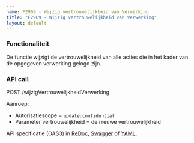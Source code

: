 ```yaml
---
name: F2969 - Wijzig vertrouwelijkheid van Verwerking
title: "F2969 - Wijzig vertrouwelijkheid van Verwerking"
layout: default
---
```


### Functionaliteit

De functie wijzigt de vertrouwelijkheid van alle acties die in het kader van de opgegeven verwerking gelogd zijn.


### API call

POST /wijzigVertrouwelijkheidVerwerking

Aanroep:
* Autorisatiescope = `update:confidential`
* Parameter vertrouwelijkheid = de nieuwe vertrouwelijkheid

API specificatie (OAS3) in
  [ReDoc](http://redocly.github.io/redoc/?url=https://raw.githubusercontent.com/VNG-Realisatie/gemma-verwerkingenlogging/master/docs/_content/api/oas-specification/logging-verwerkingen-api/openapi.yaml#operation/wijzigVertrouwelijkheidVerwerking),
  [Swagger](https://petstore.swagger.io/?url=https://raw.githubusercontent.com/VNG-Realisatie/gemma-verwerkingenlogging/master/docs/_content/api/oas-specification/logging-verwerkingen-api/openapi.yaml#/RPC%20calls/wijzigVertrouwelijkheidVerwerking) of
  [YAML](https://raw.githubusercontent.com/VNG-Realisatie/gemma-verwerkingenlogging/master/docs/_content/api/oas-specification/logging-verwerkingen-api/openapi.yaml).
